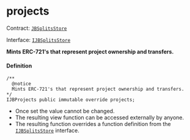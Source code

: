 # projects

Contract: [`JBSplitsStore`](/v4/deprecated/v3/api/contracts/jbsplitsstore/README.md)​‌

Interface: [`IJBSplitsStore`](/v4/deprecated/v3/api/interfaces/ijbsplitsstore.md)

**Mints ERC-721's that represent project ownership and transfers.**

#### Definition

```
/**
  @notice
  Mints ERC-721's that represent project ownership and transfers.
*/
IJBProjects public immutable override projects;
```

* Once set the value cannot be changed.
* The resulting view function can be accessed externally by anyone.
* The resulting function overrides a function definition from the [`IJBSplitsStore`](/v4/deprecated/v3/api/interfaces/ijbsplitsstore.md) interface.
